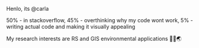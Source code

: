 Henlo, its @carla 

50% - in stackoverflow,
45% - overthinking why my code wont work,
5%  - writing actual code and making it visually appealing

My research interests are RS and GIS environmental applications 🤹‍♀️🌏




<!---  - 💞️ I’m looking to collaborate on ...
- 📫 How to reach me ...   ---!>

<!---
cmmarellano/cmmarellano is a ✨ special ✨ repository because its `README.md` (this file) appears on your GitHub profile.
You can click the Preview link to take a look at your changes.
--->
